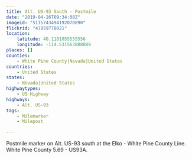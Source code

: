 ```yaml
---
title: Alt. US-93 South - Postmile
date: "2019-04-26T09:34:08Z"
imageid: "5115743494192070890"
flickrid: "47859778021"
location:
    latitude: 40.1181055555556
    longitude: -114.531563888889
places: []
counties:
    - White Pine County|Nevada|United States
countries:
    - United States
states:
    - Nevada|United States
highwaytypes:
    - US Highway
highways:
    - Alt. US-93
tags:
    - Milemarker
    - Milepost

---
```

Postmile marker on Alt. US-93 south at the Elko - White Pine County Line.  White Pine County 5.69 - US93A.